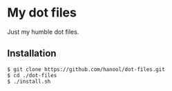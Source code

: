 # My dot files

Just my humble dot files.

## Installation

```shell
$ git clone https://github.com/hanool/dot-files.git
$ cd ./dot-files
$ ./install.sh
```
